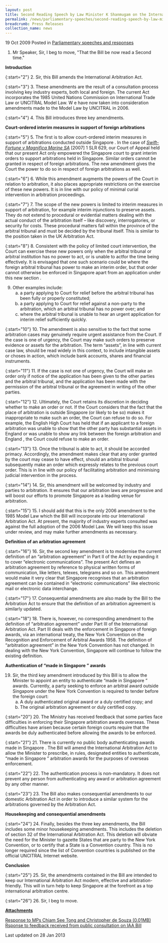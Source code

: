 ```yaml
---
layout: post
title: Second Reading Speech by Law Minister K Shanmugam on the International Arbitration (Amendment) Bill
permalink: /news/parliamentary-speeches/second-reading-speech-by-law-minister-k-shanmugam-on-the-international-arbitration-amendment-bill
breadcrumb: Press Releases
collection_name: news
---
```


19 Oct 2009 Posted in [Parliamentary speeches and responses](/news/parliamentary-speeches)

1. Mr Speaker, Sir, I beg to move, "That the Bill be now read a Second time."
  
**Introduction**


{:start="2"}
2. Sir, this Bill amends the International Arbitration Act. 


{:start="3"}
3. These amendments are the result of a consultation process involving key industry experts, both local and foreign. The current Act incorporates the 1985 United Nations Commission on International Trade Law or UNCITRAL Model Law. W e have now taken into consideration amendments made to the Model Law by UNCITRAL in 2006. 


{:start="4"}
4. This Bill introduces three key amendments. 

**Court-ordered interim measures in support of foreign arbitrations**


{:start="5"}
5. The first is to allow court-ordered interim measures in support of arbitrations conducted outside Singapore . In the case of <i><u>Swift-Fortune v Magnifica Marine SA</u></i> [2007] 1 SLR 629, our Court of Appeal held that our present Act only empowered the Singapore court to grant interim orders to support arbitrations held in Singapore.  Similar orders cannot be granted in respect of foreign arbitrations. The new amendment gives the Court the power to do so in respect of foreign arbitrations as well.


{:start="6"}
6. While this amendment augments the powers of the Court in relation to arbitration, it also places appropriate restrictions on the exercise of these new powers. It is in line with our policy of minimal curial intervention in arbitration proceedings. 


{:start="7"}
7. The scope of the new powers is limited to interim measures in support of arbitration, for example interim injunctions to preserve assets. They do not extend to procedural or evidential matters dealing with the actual conduct of the arbitration itself – like discovery, interrogatories, or security for costs. These procedural matters fall within the province of the arbitral tribunal and must be decided by the tribunal itself. This is similar to the position taken in the UK Arbitration Act.

{:start="8"}
8. Consistent with the policy of limited court intervention, the Court can exercise these new powers only when the arbitral tribunal or arbitral institution has no power to act, or is unable to actfor the time being effectively. It is envisaged that one such scenario could be where the foreign arbitral tribunal has power to make an interim order, but that order cannot otherwise be enforced in Singapore apart from an application under this new section . 

<ol start="9">
<li>Other examples include:
<ol style="list-style-type: lower-alpha">

<li>a party applying to Court for relief before the arbitral tribunal has been fully or properly constituted; </li>

<li>a party applying to Court for relief against a non-party to the arbitration, which an arbitral tribunal has no power over; and </li>

<li>where the arbitral tribunal is unable to hear an urgent application for interim relief sufficiently quickly. </li>


</ol>

</li>


</ol>

{:start="10"}
10. The amendment is also sensitive to the fact that some arbitration cases may genuinely require urgent assistance from the Court. If the case is one of urgency, the Court may make such orders to preserve evidence or assets for the arbitration. The term “assets”, in line with current case law, should be read widely in this context, to include intangible assets or choses in action, which include bank accounts, shares and financial instruments. 

{:start="11"}
11. If the case is not one of urgency, the Court will make an order only if notice of the application has been given to the other parties and the arbitral tribunal, and the application has been made with the permission of the arbitral tribunal or the agreement in writing of the other parties. 

{:start="12"}
12. Ultimately, the Court retains its discretion in deciding whether to make an order or not. If the Court considers that the fact that the place of arbitration is outside Singapore (or likely to be so) makes it inappropriate to make such an order, the Court can refuse to do so. For example, the English High Court has held that if an applicant to a foreign arbitration was unable to show that the other party has substantial assets in England or was unable to show any link between the foreign arbitration and England , the Court could refuse to make an order. 

{:start="13"}
13. Once the tribunal is able to act, it should be accorded primacy. Accordingly, the amendment makes clear that any order granted by the court may cease to have effect, should an arbitral tribunal subsequently make an order which expressly relates to the previous court order. This is in line with our policy of facilitating arbitration and minimising judicial intervention in the process.    

{:start="14"}
14. Sir, this amendment will be welcomed by industry and parties to arbitration. It ensures that our arbitration laws are progressive and will boost our efforts to promote Singapore as a leading venue for arbitration.

{:start="15"}
15. I should add that this is the only 2006 amendment to the 1985 Model Law which the Bill will incorporate into our International Arbitration Act. At present, the majority of industry experts consulted was against the full adoption of the 2006 Model Law. We will keep this issue under review, and may make further amendments as necessary.


**Definition of an arbitration agreement**

{:start="16"}
16. Sir, the second key amendment is to modernise the current definition of an “arbitration agreement” in Part II of the Act by expanding it to cover “electronic communications”. The present Act defines an arbitration agreement by reference to physical written forms of communication, like letters, telexes, telegrams and so on. This amendment would make it very clear that Singapore recognises that an arbitration agreement can be contained in “electronic communications” like electronic mail or electronic data interchange. 

{:start="17"}
17. Consequential amendments are also made by the Bill to the Arbitration Act to ensure that the definition of an arbitration agreement is similarly updated.

{:start="18"}
18. There is, however, no corresponding amendment to the definition of “arbitration agreement” under Part III of the International Arbitration Act. Part III deals with the enforcement in Singapore of foreign awards, via an international treaty, the New York Convention on the Recognition and Enforcement of Arbitral Awards 1958. The definition of “arbitration agreement” in the New York Convention has not changed. In dealing with the New York Convention, Singapore will continue to follow the existing definition.  

**Authentication of “made in Singapore ” awards**

<ol start="19">
<li>Sir, the third key amendment introduced by this Bill is to allow the Minister to appoint an entity to authenticate “made in Singapore ” awards. Currently, a party seeking to enforce an arbitral award outside Singapore under the New York Convention is required to tender before the foreign court:

<ol style="list-style-type: lower-alpha">
<li>A duly authenticated original award or a duly certified copy; and</li>
<li> The original arbitration agreement or duly certified copy.</li>
</ol>

</li>
</ol>

{:start="20"}
20. The Ministry has received feedback that some parties face difficulties in enforcing their Singapore arbitration awards overseas. These difficulties have arisen because certain foreign courts require that the awards be duly authenticated before allowing the awards to be enforced.

{:start="21"}
21. There is currently no public body authenticating awards made in Singapore . The Bill will amend the International Arbitration Act to allow the Minister to prescribe, in rules, designated entities to authenticate, “made in Singapore ” arbitration awards for the purposes of overseas enforcement.

{:start="22"}
22. The authentication process is non-mandatory. It does not prevent any person from authenticating any award or arbitration agreement by any other manner.

{:start="23"}
23. The Bill also makes consequential amendments to our domestic Arbitration Act in order to introduce a similar system for the arbitrations governed by the Arbitration Act.


**Housekeeping and consequential amendments**

{:start="24"}
24. Finally, besides the three key amendments, the Bill includes some minor housekeeping amendments. This includes the deletion of section 32 of the International Arbitration Act. This deletion will obviate the need for the Minister to gazette States that are party to the New York Convention, or to certify that a State is a Convention country. This is no longer required since the list of Convention countries is published on the official UNCITRAL Internet website.

**Conclusion**

{:start="25"}
25. Sir, the amendments contained in the Bill are intended to keep our International Arbitration Act modern, effective and arbitration-friendly. This will in turn help to keep Singapore at the forefront as a top international arbitration centre.

{:start="26"}
26. Sir, I beg to move.

**<u>Attachments</u>**

[Response to MPs Chiam See Tong and Christopher de Souza (0.01MB)](/files/news/parliamentary-speeches/2009/10/linkclick8d65.pdf)  
[Rsponse to feedback received from public consultation on IAA Bill]()

<p class="right-side-updated">Last updated on 28 Jan 2013</p>
